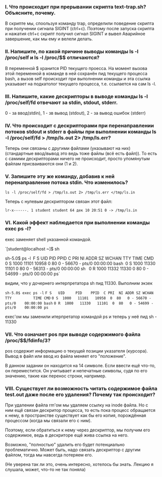 ### I. Что происходит при прерывании скрипта text-trap.sh? Объясните, почему.

В скрипте мы, споользуя команду trap, определили поведение скрипта при получении сигнала SIGINT (ctrl+c).
Поэтому после запуска скрипта и нажатия ctrl+c скрипт получил сигнал SIGINT и вывел Аварийное завершение, как мы ему и велели делать.

### II. Напишите, по какой причине выводы команды ls -l /proc/self и ls -l /proc/$$ отличаются?

В переменной $ хранится PID текущего проесса. На момент вызова этой переменной в команде в ней сохранён пид текущего процесса bash, а вызов self происходит при выполнении команды и эта ссылка указывает на подкатолог текущего процесса, т.е. ссылается на сам ls -l.

### III. Напишите, какие дескрипторы в выводе команды ls -l /proc/self/fd отвечают за stdin, stdout, stderr.

0 - за ввод(stdin), 1 - зв вывод (stdout), 2 - за вывод ошибок (stderr)

### IV. Что происходит с дескрипторами при перенаправлении потоков stdout и stderr в файлы при выполнении команды ls -l /proc/self/fd > /tmp/ls.out 2> /tmp/ls.err?

Теперь они связаны с другими файлами (указывают на них) (стандартные ввод/вывод это ведь тоже файлы (всё есть файл)).
То есть с самими дескрипторами ничего не происходит, просто упомянутым файлам присваиваются они (1 и 2).

### V. Запишите эту же команду, добавив к ней перенаправление потока stdin. Что изменилось?

`ls -l /proc/self/fd > /tmp/ls.out 2> /tmp/ls.err </tmp/ls.in`

Теперь с нулевым дескриптором связан этот файл: 

`lr-x------. 1 student student 64 дек 10 20:51 0 -> /tmp/ls.in`

### VI. Какой эффект наблюдается при выполнении команды exec ps -l?

exec заменяет shell указанной командой.

`[student@localhost ~]$ sh

sh-5.0$ ps -l`
`F S   UID     PID    PPID  C PRI  NI ADDR SZ WCHAN  TTY          TIME CMD`
`0 S  1000   11101   10958  0  80   0 - 56670 -      pts/0    00:00:00 bash`
`0 S  1000   11330   11101  0  80   0 - 56313 -      pts/0    00:00:00 sh `
`0 R  1000   11332   11330  0  80   0 - 54699 -      pts/0    00:00:00 ps`

видим, что у дочернего интерпретатора sh пид 11330.  Выполним экзек

`sh-5.0$ exec ps -l`
`F S   UID     PID    PPID  C PRI  NI ADDR SZ WCHAN  TTY          TIME CMD`
`0 S  1000   11101   10958  0  80   0 - 56670 -      pts/0    00:00:00 bash`
`0 R  1000   11330   11101  0  80   0 - 54699 -      pts/0    00:00:00 ps`

exec'ом мы заменили итерпретатор командой ps и теперь у неё пид sh - 11330

### VII. Что означает pos при выводе содержимого файла /proc/$$/fdinfo/3?

pos содержит информацию о текущей позиции указателя (курсора). Вывод в файл или ввод из файла меняет его "положение".

В данном задании он находится на 14 символе. Если ввести ещё что-то, он переместится. Он учитывает и непечатные символы, судя по его значению, такие как перенос строки, например.

### VIII. Существует ли возможность читать содержимое файла test.out даже после его удаления? Почему так происходит?

При удалении файла rm'ом мы удаляем ссылку на inode файла. Но с ним ещё связан дескритор процесса, то есть пока процесс обращается к нему, в пространстве существует как бы его копия, порождённая процессом (когда мы связали его с ним).

Поэтому, если обратиться к нему через дескриптор, мы получим его содержимое, ведь в дескриторе ещё жива ссылка на него.

Возможно, "полностью" удалить его будет потенциально проблематично. Может быть, надо связать дескриптор с другим файлом, тогда мы навсегда потеряем его.

(Не уверена так ли это, очень интересно, хотелось бы знать. Лекцию я слушала, может, что-то не так поняла)


